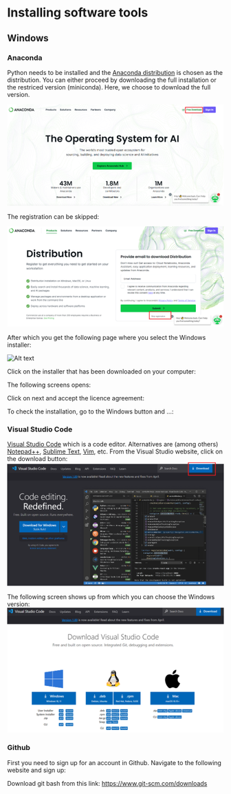 # Installing software tools

## Windows

### Anaconda

Python needs to be installed and the [Anaconda distribution](https://www.anaconda.com/) is chosen as the distribution. You can either proceed by downloading the full installation or the restriced version (miniconda). Here, we choose to download the full version. 

![Alt text](../images/anaconda_02.png)

The registration can be skipped:

![Alt text](../images/anaconda_04.png)

After which you get the following page where you select the Windows installer:

![Alt text](../images/anaconda_05.png)

Click on the installer that has been downloaded on your computer:

The following screens opens:

Click on next and accept the licence agreement:

To check the installation, go to the Windows button and ...: 

### Visual Studio Code

[Visual Studio Code](https://code.visualstudio.com/) which is a code editor. Alternatives are (among others) [Notepad++](https://notepad-plus-plus.org/), [Sublime Text](https://www.sublimetext.com/), [Vim](https://www.vim.org/), etc. 
From the Visual Studio website, click on the download button:
![Alt text](../images/img_vscode_02.png)

The following screen shows up from which you can choose the Windows version:
![Alt text](../images/img_vscode_03.png)


### Github 

First you need to sign up for an account in Github. Navigate to the following website and sign up: 

Download git bash from this link: https://www.git-scm.com/downloads
